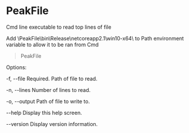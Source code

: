 # PeakFile
 Cmd line executable to read top lines of file
 
 Add \PeakFile\bin\Release\netcoreapp2.1\win10-x64\ to Path environment variable to allow it to be ran from Cmd
 
 >PeakFile
 
 Options:

  -f, --file      Required. Path of file to read.

  -n, --lines     Number of lines to read.

  -o, --output    Path of file to write to.

  --help          Display this help screen.

  --version       Display version information.
